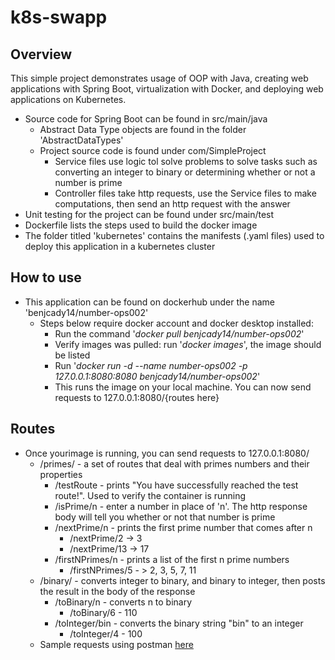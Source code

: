 # k8s-swapp

## Overview
This simple project demonstrates usage of OOP with Java, creating web applications with Spring Boot, virtualization with Docker, and deploying web applications on Kubernetes.
* Source code for Spring Boot can be found in src/main/java
    * Abstract Data Type objects are found in the folder 'AbstractDataTypes'
    * Project source code is found under com/SimpleProject
        * Service files use logic tol solve problems to solve tasks such as converting an integer to binary or determining whether or not a number is prime
        * Controller files take http requests, use the Service files to make computations, then send an http request with the answer
* Unit testing for the project can be found under src/main/test
* Dockerfile lists the steps used to build the docker image
* The folder titled 'kubernetes' contains the manifests (.yaml files) used to deploy this application in a kubernetes cluster

## How to use
* This application can be found on dockerhub under the name 'benjcady14/number-ops002'
    * Steps below require docker account and docker desktop installed:
        * Run the command '_docker pull benjcady14/number-ops002_'
        * Verify images was pulled: run '_docker images_', the image should be listed
        * Run
            '_docker run -d --name number-ops002 -p 127.0.0.1:8080:8080 benjcady14/number-ops002_'
        * This runs the image on your local machine. You can now send requests to 127.0.0.1:8080/{routes here}
## Routes        
* Once yourimage is running, you can send requests to 127.0.0.1:8080/
    * /primes/ - a set of routes that deal with primes numbers and their properties
        * /testRoute - prints "You have successfully reached the test route!". Used to verify the container is running
        * /isPrime/n -  enter a number in place of 'n'. The http response body will tell you whether or not that number is prime
        * /nextPrime/n - prints the first prime number that comes after n
            * /nextPrime/2 -> 3
            * /nextPrime/13 -> 17
        * /firstNPrimes/n - prints a list of the first n prime numbers
            * /firstNPrimes/5 - > 2, 3, 5, 7, 11
    * /binary/ - converts integer to binary, and binary to integer, then posts the result in the body of the response
        * /toBinary/n - converts n to binary
            * /toBinary/6 - 110
        * /toInteger/bin - converts the binary string "bin" to an integer
            * /toInteger/4 - 100
   * Sample requests using postman [here](https://github.com/bennett-cady/k8s-swapp/issues/1)
    
    
        

